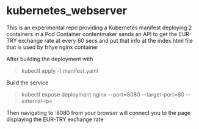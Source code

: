 # kubernetes_webserver
This is an experimental repo providing a Kubernetes manifest deploying 2 containers in a Pod
Container contentmaker sends an API to get the EUR-TRY exchange rate at every 60 secs and put that info at the index.html file that is used by trhye nginx container

After building the deployment with 
> kubectl apply -f manifest.yaml

Build the service 
> kubectl expose deployment nginx --port=8080 --target-port=80 --external-ip=<extermal ip here>

Then navigating to <external address>:8080 from your browser will connect you to the page displaying the EUR-TRY exchange rate

